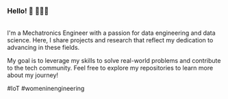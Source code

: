 ### Hello! 💫 👩🏼‍💻


<br/> I'm a Mechatronics Engineer with a passion for data engineering and data science. Here, I share projects and research that reflect my dedication to advancing in these fields.

My goal is to leverage my skills to solve real-world problems and contribute to the tech community. Feel free to explore my repositories to learn more about my journey!


#IoT #womeninengineering <br/>
<!--
**eliferdals/eliferdals** is a ✨ _special_ ✨ repository because its `README.md` (this file) appears on your GitHub profile.

Here are some ideas to get you started:

- 🔭 I’m currently working on ...
- 🌱 I’m currently learning ...
- 👯 I’m looking to collaborate on ...
- 🤔 I’m looking for help with ...
- 💬 Ask me about ...
- 📫 How to reach me: ...
- 😄 Pronouns: ...
- ⚡ Fun fact: ...
-->
